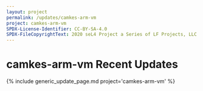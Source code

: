 ```yaml
---
layout: project
permalink: /updates/camkes-arm-vm
project: camkes-arm-vm
SPDX-License-Identifier: CC-BY-SA-4.0
SPDX-FileCopyrightText: 2020 seL4 Project a Series of LF Projects, LLC.
---
```

# camkes-arm-vm Recent Updates

{% include generic_update_page.md project='camkes-arm-vm' %}

